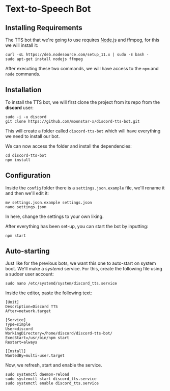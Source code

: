 # Text-to-Speech Bot

## Installing Requirements

The TTS bot that we're going to use requires [Node.js](https://nodejs.org/) and ffmpeg, for this we will install it:

``` text
curl -sL https://deb.nodesource.com/setup_11.x | sudo -E bash -
sudo apt-get install nodejs ffmpeg
```

After executing these two commands, we will have access to the `npm` and `node` commands.

## Installation

To install the TTS bot, we will first clone the project from its repo from the **discord** user:

``` text
sudo -i -u discord
git clone https://github.com/moonstar-x/discord-tts-bot.git
```

This will create a folder called `discord-tts-bot` which will have everything we need to install our bot.

We can now access the folder and install the dependencies:

``` text
cd discord-tts-bot
npm install
```

## Configuration

Inside the `config` folder there is a `settings.json.example` file, we'll rename it and then we'll edit it:

``` text
mv settings.json.example settings.json
nano settings.json
```

In here, change the settings to your own liking.

After everything has been set-up, you can start the bot by inputting:

``` text
npm start
```

## Auto-starting

Just like for the previous bots, we want this one to auto-start on system boot. We'll make a *systemd* service. For this, create the following file using a sudoer user account:

``` text
sudo nano /etc/systemd/system/discord_tts.service
```

Inside the editor, paste the following text:

``` text
[Unit]
Description=Discord TTS
After=network.target

[Service]
Type=simple
User=discord
WorkingDirectory=/home/discord/discord-tts-bot/
ExecStart=/usr/bin/npm start
Restart=always

[Install]
WantedBy=multi-user.target
```

Now, we refresh, start and enable the service.

``` text
sudo systemctl daemon-reload
sudo systemctl start discord_tts.service
sudo systemctl enable discord_tts.service
```
